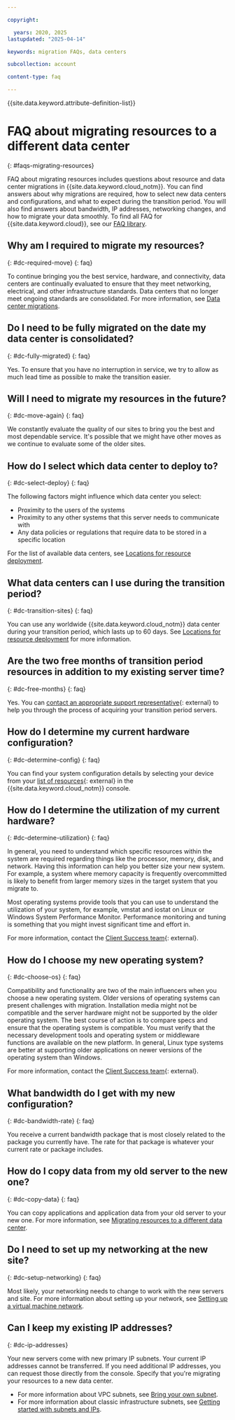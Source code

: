 ```yaml
---

copyright:

  years: 2020, 2025
lastupdated: "2025-04-14"

keywords: migration FAQs, data centers

subcollection: account

content-type: faq

---
```


{{site.data.keyword.attribute-definition-list}}

# FAQ about migrating resources to a different data center
{: #faqs-migrating-resources}

FAQ about migrating resources includes questions about resource and data center migrations in {{site.data.keyword.cloud_notm}}. You can find answers about why migrations are required, how to select new data centers and configurations, and what to expect during the transition period. You will also find answers about bandwidth, IP addresses, networking changes, and how to migrate your data smoothly. To find all FAQ for {{site.data.keyword.cloud}}, see our [FAQ library](/docs/faqs).

## Why am I required to migrate my resources?
{: #dc-required-move}
{: faq}

To continue bringing you the best service, hardware, and connectivity, data centers are continually evaluated to ensure that they meet networking, electrical, and other infrastructure standards. Data centers that no longer meet ongoing standards are consolidated. For more information, see [Data center migrations](/docs/account?topic=account-dc-closure).


## Do I need to be fully migrated on the date my data center is consolidated?
{: #dc-fully-migrated}
{: faq}

Yes. To ensure that you have no interruption in service, we try to allow as much lead time as possible to make the transition easier.


## Will I need to migrate my resources in the future?
{: #dc-move-again}
{: faq}

We constantly evaluate the quality of our sites to bring you the best and most dependable service. It's possible that we might have other moves as we continue to evaluate some of the older sites.


## How do I select which data center to deploy to?
{: #dc-select-deploy}
{: faq}

The following factors might influence which data center you select:
* Proximity to the users of the systems
* Proximity to any other systems that this server needs to communicate with
* Any data policies or regulations that require data to be stored in a specific location

For the list of available data centers, see [Locations for resource deployment](/docs/overview?topic=overview-locations).


## What data centers can I use during the transition period?
{: #dc-transition-sites}
{: faq}

You can use any worldwide {{site.data.keyword.cloud_notm}} data center during your transition period, which lasts up to 60 days. See [Locations for resource deployment](/docs/overview?topic=overview-locations) for more information.


## Are the two free months of transition period resources in addition to my existing server time?
{: #dc-free-months}
{: faq}

Yes. You can [contact an appropriate support representative](https://www.ibm.com/cloud/data-centers?contactmodule=undefined){: external} to help you through the process of acquiring your transition period servers.


## How do I determine my current hardware configuration?
{: #dc-determine-config}
{: faq}

You can find your system configuration details by selecting your device from your [list of resources](https://cloud.ibm.com/resources){: external} in the {{site.data.keyword.cloud_notm}} console.

## How do I determine the utilization of my current hardware?
{: #dc-determine-utilization}
{: faq}

In general, you need to understand which specific resources within the system are required regarding things like the processor, memory, disk, and network. Having this information can help you better size your new system. For example, a system where memory capacity is frequently overcommitted is likely to benefit from larger memory sizes in the target system that you migrate to.

Most operating systems provide tools that you can use to understand the utilization of your system, for example, vmstat and iostat on Linux or Windows System Performance Monitor. Performance monitoring and tuning is something that you might invest significant time and effort in.

For more information, contact the [Client Success team](https://www.ibm.com/cloud/data-centers?focusArea=WCP%20-%20Pooled%20CSM&contactmodule){: external}.





## How do I choose my new operating system?
{: #dc-choose-os}
{: faq}

Compatibility and functionality are two of the main influencers when you choose a new operating system. Older versions of operating systems can present challenges with migration. Installation media might not be compatible and the server hardware might not be supported by the older operating system. The best course of action is to compare specs and ensure that the operating system is compatible. You must verify that the necessary development tools and operating system or middleware functions are available on the new platform. In general, Linux type systems are better at supporting older applications on newer versions of the operating system than Windows.

For more information, contact the [Client Success team](https://www.ibm.com/cloud/data-centers?focusArea=WCP%20-%20Pooled%20CSM&contactmodule){: external}.


## What bandwidth do I get with my new configuration?
{: #dc-bandwidth-rate}
{: faq}

You receive a current bandwidth package that is most closely related to the package you currently have. The rate for that package is whatever your current rate or package includes.


## How do I copy data from my old server to the new one?
{: #dc-copy-data}
{: faq}

You can copy applications and application data from your old server to your new one. For more information, see [Migrating resources to a different data center](/docs/account?topic=account-migrate-data-center).


## Do I need to set up my networking at the new site?
{: #dc-setup-networking}
{: faq}

Most likely, your networking needs to change to work with the new servers and site. For more information about setting up your network, see [Setting up a virtual machine network](/docs/virtualization?topic=virtualization-setting-up-a-virtual-machine-network).


## Can I keep my existing IP addresses?
{: #dc-ip-addresses}

Your new servers come with new primary IP subnets. Your current IP addresses cannot be transferred. If you need additional IP addresses, you can request those directly from the console. Specify that you're migrating your resources to a new data center.

* For more information about VPC subnets, see [Bring your own subnet](/docs/vpc?topic=vpc-configuring-address-prefixes).
* For more information about classic infrastructure subnets, see [Getting started with subnets and IPs](/docs/subnets?topic=subnets-getting-started).
